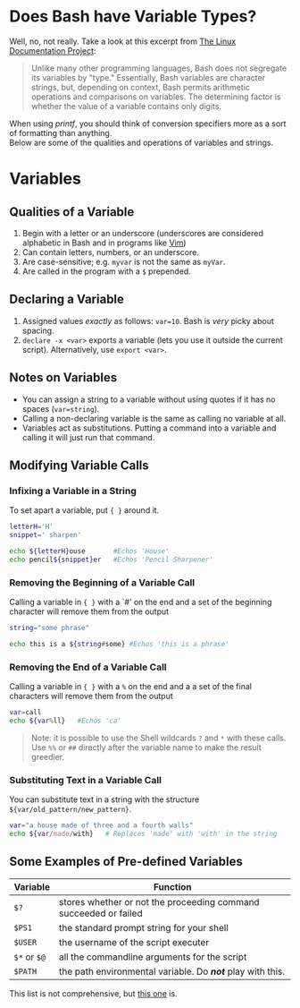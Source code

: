# Does Bash have Variable Types?
Well, no, not really. Take a look at this excerpt from [The Linux Documentation Project](https://tldp.org/LDP/abs/html/untyped.html): <br />
> Unlike many other programming languages, Bash does not segregate its variables by "type." 
Essentially, Bash variables are character strings, but, depending on context, Bash permits arithmetic operations and comparisons on variables. 
The determining factor is whether the value of a variable contains only digits.

When using _printf_, you should think of conversion specifiers more as a sort of formatting than anything. <br />
Below are some of the qualities and operations of variables and strings.

# Variables
## Qualities of a Variable
1. Begin with a letter or an underscore (underscores are considered alphabetic in Bash and in programs like [Vim](https://www.vim.org/))  
2. Can contain letters, numbers, or an underscore.
3. Are case-sensitive; e.g. `myvar` is not the same as `myVar`.
4. Are called in the program with a `$` prepended.

## Declaring a Variable
1. Assigned values _exactly_ as follows: `var=10`. Bash is _very_ picky about spacing.
2. `declare -x <var>` exports a variable (lets you use it outside the current script). Alternatively, use `export <var>`.

## Notes on Variables
- You can assign a string to a variable without using quotes if it has no spaces (`var=string`).
- Calling a non-declaring variable is the same as calling no variable at all.
- Variables act as substitutions. Putting a command into a variable and calling it will just run that command.

## Modifying Variable Calls
### Infixing a Variable in a String
To set apart a variable, put `{ }` around it.
```bash
letterH='H'
snippet=' sharpen'

echo ${letterH}ouse       #Echos 'House'
echo pencil${snippet}er   #Echos 'Pencil Sharpener'
```

### Removing the Beginning of a Variable Call
Calling a variable in `{ }` with a `#' on the end and a set of the beginning character will remove them from the output
```bash
string="some phrase"

echo this is a ${string#some} #Echos 'this is a phrase'
```

### Removing the End of a Variable Call
Calling a variable in `{ }` with a `%` on the end and a a set of the final characters will remove them from the output
```bash
var=call
echo ${var%ll}   #Echos 'ca'
```
> Note: it is possible to use the Shell wildcards `?` and `*` with these calls. Use `%%` or `##` directly after the variable name to make the result greedier.

### Substituting Text in a Variable Call
You can substitute text in a string with the structure `${var/old_pattern/new_pattern}`. 
```bash
var="a house made of three and a fourth walls"
echo ${var/made/with}   # Replaces 'made' with 'with' in the string
```

## Some Examples of Pre-defined Variables
| Variable | Function |
| -------- | -------- |
| `$?` | stores whether or not the proceeding command succeeded or failed |
| `$PS1` | the standard prompt string for your shell |
| `$USER` | the username of the script executer |
| `$*` or `$@ `| all the commandline arguments for the script |
| `$PATH` | the path environmental variable. Do _**not**_ play with this. |

This list is not comprehensive, but [this one](https://sodocumentation.net/bash/topic/4797/internal-variables) is.
